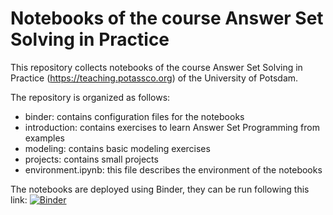 # Notebooks of the course Answer Set Solving in Practice

This repository collects notebooks of the course Answer Set Solving in Practice (https://teaching.potassco.org) 
of the University of Potsdam. 

The repository is organized as follows:
* binder: contains configuration files for the notebooks
* introduction: contains exercises to learn Answer Set Programming from examples
* modeling: contains basic modeling exercises
* projects: contains small projects
* environment.ipynb: this file describes the environment of the notebooks
 
The notebooks are deployed using Binder, they can be run following this link:
[![Binder](https://mybinder.org/badge_logo.svg)](https://mybinder.org/v2/gh/potassco-asp-course/notebooks/HEAD)
